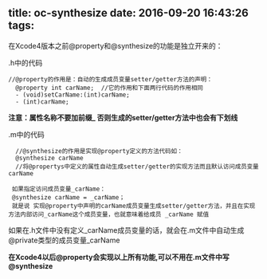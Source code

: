 title: oc-synthesize
date: 2016-09-20 16:43:26
tags:
---

在Xcode4版本之前@property和@synthesize的功能是独立开来的：

.h中的代码

```
//@property的作用是：自动的生成成员变量setter/getter方法的声明：
  @property int carName;  //它的作用和下面两行代码的作用相同
  - (void)setCarName:(int)carName;
  - (int)carName;
```
**注意：属性名称不要加前缀_ 否则生成的setter/getter方法中也会有下划线**
<!-- more -->

.m中的代码
```
  //@synthesize的作用是实现@property定义的方法代码如：
  @synthesize carName
  //将@propertys中定义的属性自动生成setter/getter的实现方法而且默认访问成员变量carName
```

```
 如果指定访问成员变量_carName：
 @synthesize carName = _carName；
 就是说 实现@property中声明的carName成员变量生成setter/getter方法，并且在实现方法内部访问_carName这个成员变量，也就意味着给成员 _carName 赋值
```




如果在.h文件中没有定义_carName成员变量的话，就会在.m文件中自动生成@private类型的成员变量_carName
 

**在Xcode4以后@property会实现以上所有功能,可以不用在.m文件中写@synthesize**